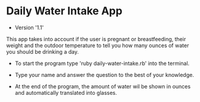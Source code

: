 # Daily Water Intake App

- Version '1.1'

This app takes into account if the user is pregnant or breastfeeding, their weight and the outdoor temperature to tell you how many ounces of water you should be drinking a day.

- To start the program type 'ruby daily-water-intake.rb' into the terminal.

- Type your name and answer the question to the best of your knowledge.

- At the end of the program, the amount of water wil be shown in ounces and automatically translated into glasses.
